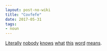 ```yaml
---
layout: post-no-wiki
title: "Covfefe"
date: 2017-05-31
tags:
- noun
---
```


[Literally](https://www.nytimes.com/2017/05/31/us/politics/covfefe-trump-twitter.html?_r=0) [nobody](https://twitter.com/NPR/status/869917543032647681?ref_src=twsrc%5Egoogle%7Ctwcamp%5Eserp%7Ctwgr%5Etweet) [knows](https://www.wired.com/2017/05/internet-defines-covfefe/) [what](https://twitter.com/MerriamWebster/status/869782666572443648?ref_src=twsrc%5Etfw&ref_url=https%3A%2F%2Fwww.usatoday.com%2Fstory%2Fnews%2Fpolitics%2Fonpolitics%2F2017%2F05%2F31%2Fwhat-is-covfefe-not-even-merriam-webster-can-explain-donald-trumps-tweet%2F357486001%2F) [this](https://twitter.com/realdonaldtrump/status/869858333477523458) [word](https://www.facebook.com/TinySnekComics/photos/a.1121694404567765.1073741828.1121689424568263/1489909634412905/?type=3&theater) [means](http://nerdist.com/a-roundup-of-the-best-cofveve-memes-and-jokes-on-twitter/).

